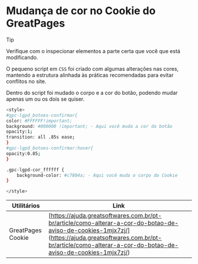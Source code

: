 # Mudança de cor no Cookie do GreatPages

>[!TIP]
>Verifique com o inspecionar elementos a parte certa que você que está modificando.

O pequeno script em `CSS` foi criado com algumas alterações nas cores, mantendo a estrutura alinhada às práticas recomendadas para evitar conflitos no site.

Dentro do script foi mudado o corpo e a cor do botão, podendo mudar apenas um ou os dois se quiser.

```sh
<style>
#gpc-lgpd_botoes-confirmar{ 
color: #FFFFFF!important;
background: #000000 !important; - Aqui você muda a cor do botão
opacity:1;
transition: all .85s ease;
}
#gpc-lgpd_botoes-confirmar:hover{
opacity:0.85;
}

.gpc-lgpd-cor_ffffff {
    background-color: #c7804a; - Aqui você muda o corpo do Cookie
}

</style>

```

| Utilitários |  Link |
| ------ | ------ |
|  GreatPages Cookie  | [https://ajuda.greatsoftwares.com.br/pt-br/article/como-alterar-a-cor-do-botao-de-aviso-de-cookies-1mjx7zj/] (https://ajuda.greatsoftwares.com.br/pt-br/article/como-alterar-a-cor-do-botao-de-aviso-de-cookies-1mjx7zj/)

